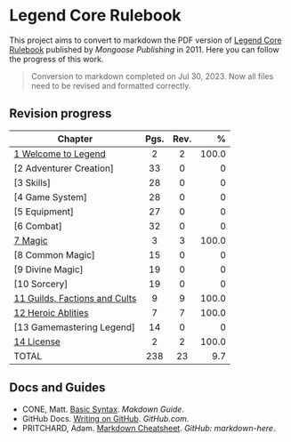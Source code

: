 # Legend Core Rulebook

This project aims to convert to markdown the PDF version of [Legend Core Rulebook](https://www.mongoosepublishing.com/products/legend-core-rulebook?variant=42088757854455) published by _Mongoose Publishing_ in 2011. Here you can follow the progress of this work.

> Conversion to markdown completed on Jul 30, 2023. Now all files need to be revised and formatted correctly.

## Revision progress

| Chapter | Pgs. | Rev. |    %  |
|---------|:----:|:----:|------:|
| [1 Welcome to Legend](1%20Welcome%20to%20Legend.md) | 2 | 2 |100.0 |
| [2 Adventurer Creation] | 33 | 0 | 0 |
| [3 Skills] | 28 | 0 | 0 |
| [4 Game System] | 28 | 0 | 0 |
| [5 Equipment] | 27 | 0 | 0 |
| [6 Combat] | 32 | 0 | 0 |
| [7 Magic](7%20Magic.md) | 3 | 3 | 100.0 |
| [8 Common Magic] | 15 | 0 | 0 |
| [9 Divine Magic] | 19 | 0 | 0 |
| [10 Sorcery] | 19 | 0 | 0 |
| [11 Guilds, Factions and Cults](11%20Guilds,%20Factions%20and%20Cults.md) | 9 | 9 | 100.0 |
| [12 Heroic Ablities](12%20Heroic%20Abilities.md) | 7 | 7 | 100.0 |
| [13 Gamemastering Legend] | 14 | 0 | 0 |
| [14 License](14%20License.md) | 2 | 2 | 100.0 |
| TOTAL | 238 | 23 | 9.7 |

## Docs and Guides

- CONE, Matt. [Basic Syntax](https://www.markdownguide.org/basic-syntax). *Makdown Guide*.
- GitHub Docs. [Writing on GitHub](https://docs.github.com/en/get-started/writing-on-github). _GitHub.com_.
- PRITCHARD, Adam. [Markdown Cheatsheet](https://github.com/adam-p/markdown-here/wiki/Markdown-Cheatsheet). _GitHub: markdown-here_.

